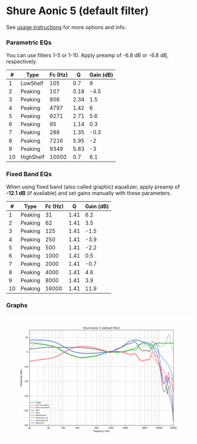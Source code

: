 # Shure Aonic 5 (default filter)
See [usage instructions](https://github.com/jaakkopasanen/AutoEq#usage) for more options and info.

### Parametric EQs
You can use filters 1-5 or 1-10. Apply preamp of -6.8 dB or -6.8 dB, respectively.

|   # | Type      |   Fc (Hz) |    Q |   Gain (dB) |
|-----|-----------|-----------|------|-------------|
|   1 | LowShelf  |       105 | 0.7  |         9   |
|   2 | Peaking   |       107 | 0.18 |        -4.5 |
|   3 | Peaking   |       906 | 2.34 |         1.5 |
|   4 | Peaking   |      4797 | 1.42 |         6   |
|   5 | Peaking   |      9271 | 2.71 |         5.6 |
|   6 | Peaking   |        95 | 1.14 |         0.3 |
|   7 | Peaking   |       288 | 1.35 |        -0.3 |
|   8 | Peaking   |      7216 | 5.95 |        -2   |
|   9 | Peaking   |      9349 | 5.83 |        -3   |
|  10 | HighShelf |     10000 | 0.7  |         6.1 |

### Fixed Band EQs
When using fixed band (also called graphic) equalizer, apply preamp of **-12.1 dB** (if available) and set gains manually with these parameters.

|   # | Type    |   Fc (Hz) |    Q |   Gain (dB) |
|-----|---------|-----------|------|-------------|
|   1 | Peaking |        31 | 1.41 |         6.2 |
|   2 | Peaking |        62 | 1.41 |         3.5 |
|   3 | Peaking |       125 | 1.41 |        -1.5 |
|   4 | Peaking |       250 | 1.41 |        -3.9 |
|   5 | Peaking |       500 | 1.41 |        -2.2 |
|   6 | Peaking |      1000 | 1.41 |         0.5 |
|   7 | Peaking |      2000 | 1.41 |        -0.7 |
|   8 | Peaking |      4000 | 1.41 |         4.6 |
|   9 | Peaking |      8000 | 1.41 |         3.9 |
|  10 | Peaking |     16000 | 1.41 |        11.9 |

### Graphs
![](./Shure%20Aonic%205%20(default%20filter).png)
